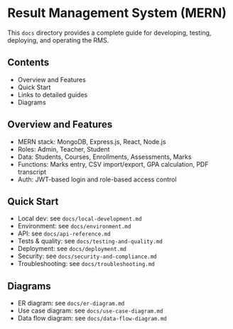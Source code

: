 # Result Management System (MERN)

This `docs` directory provides a complete guide for developing, testing, deploying, and operating the RMS.

## Contents
- Overview and Features
- Quick Start
- Links to detailed guides
- Diagrams

## Overview and Features
- MERN stack: MongoDB, Express.js, React, Node.js
- Roles: Admin, Teacher, Student
- Data: Students, Courses, Enrollments, Assessments, Marks
- Functions: Marks entry, CSV import/export, GPA calculation, PDF transcript
- Auth: JWT-based login and role-based access control

## Quick Start
- Local dev: see `docs/local-development.md`
- Environment: see `docs/environment.md`
- API: see `docs/api-reference.md`
- Tests & quality: see `docs/testing-and-quality.md`
- Deployment: see `docs/deployment.md`
- Security: see `docs/security-and-compliance.md`
- Troubleshooting: see `docs/troubleshooting.md`

## Diagrams
- ER diagram: see `docs/er-diagram.md`
- Use case diagram: see `docs/use-case-diagram.md`
- Data flow diagram: see `docs/data-flow-diagram.md`
